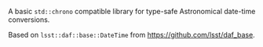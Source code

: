 A basic `std::chrono` compatible library for type-safe Astronomical date-time conversions.

Based on `lsst::daf::base::DateTime` from https://github.com/lsst/daf_base.